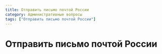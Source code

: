 ```yaml
---
title: Отправить письмо почтой России
category: Административные вопросы
tags: ["Отправить письмо почтой России"]
---
```

# Отправить письмо почтой России
